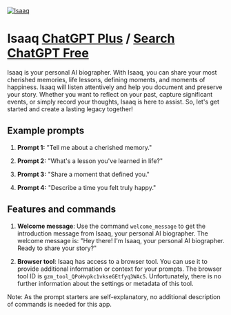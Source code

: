 
[![Isaaq](https://files.oaiusercontent.com/file-YuRRI3gfNXe5dKf2spzfXRv3?se=2123-10-18T20%3A35%3A27Z&sp=r&sv=2021-08-06&sr=b&rscc=max-age%3D31536000%2C%20immutable&rscd=attachment%3B%20filename%3D73ac754c-dd45-40da-8762-d4ca27f34f82.png&sig=o4BkaJMA8lQNSokV589inu9%2BNjvcr7CI/v2BFlke8do%3D)](https://chat.openai.com/g/g-MpNYd2FPO-isaaq)

# Isaaq [ChatGPT Plus](https://chat.openai.com/g/g-MpNYd2FPO-isaaq) / [Search ChatGPT Free](https://gptcall.net/index.html#/?search=Isaaq)

Isaaq is your personal AI biographer. With Isaaq, you can share your most cherished memories, life lessons, defining moments, and moments of happiness. Isaaq will listen attentively and help you document and preserve your story. Whether you want to reflect on your past, capture significant events, or simply record your thoughts, Isaaq is here to assist. So, let's get started and create a lasting legacy together!

## Example prompts

1. **Prompt 1:** "Tell me about a cherished memory."

2. **Prompt 2:** "What's a lesson you've learned in life?"

3. **Prompt 3:** "Share a moment that defined you."

4. **Prompt 4:** "Describe a time you felt truly happy."

## Features and commands

1. **Welcome message**: Use the command `welcome_message` to get the introduction message from Isaaq, your personal AI biographer. The welcome message is: "Hey there! I'm Isaaq, your personal AI biographer. Ready to share your story?"

2. **Browser tool**: Isaaq has access to a browser tool. You can use it to provide additional information or context for your prompts. The browser tool ID is `gzm_tool_QPoHvpkc1vkseGEtfyq3WAc5`. Unfortunately, there is no further information about the settings or metadata of this tool.

Note: As the prompt starters are self-explanatory, no additional description of commands is needed for this app.


